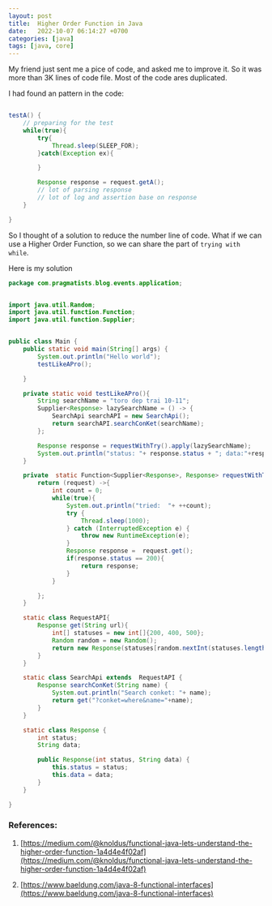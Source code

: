 ```yaml
---
layout: post
title:  Higher Order Function in Java
date:   2022-10-07 06:14:27 +0700
categories: [java]
tags: [java, core]
---
```


My friend just sent me a pice of code, and asked me to improve it. So it was more than 3K lines of code file. Most of the code ares duplicated.

I had found an pattern in the code:

```java

testA() {
	// preparing for the test
	while(true){
		try{
			Thread.sleep(SLEEP_FOR);
		}catch(Exception ex){

		}

		Response response = request.getA();
		// lot of parsing response
		// lot of log and assertion base on response
	}

}

```

So I thought of a solution to reduce the number line of code. What if we can use a Higher Order Function, so we can share the part of `trying with while`.

Here is my solution

```java
package com.pragmatists.blog.events.application;


import java.util.Random;
import java.util.function.Function;
import java.util.function.Supplier;


public class Main {
    public static void main(String[] args) {
        System.out.println("Hello world");
        testLikeAPro();

    }

    private static void testLikeAPro(){
        String searchName = "toro dep trai 10-11";
        Supplier<Response> lazySearchName = () -> {
            SearchApi searchAPI = new SearchApi();
            return searchAPI.searchConKet(searchName);
        };

        Response response = requestWithTry().apply(lazySearchName);
        System.out.println("status: "+ response.status + "; data:"+response.data);
    }

    private  static Function<Supplier<Response>, Response> requestWithTry(){
        return (request) ->{
            int count = 0;
            while(true){
                System.out.println("tried:  "+ ++count);
                try {
                    Thread.sleep(1000);
                } catch (InterruptedException e) {
                    throw new RuntimeException(e);
                }
                Response response =  request.get();
                if(response.status == 200){
                    return response;
                }
            }

        };
    }

    static class RequestAPI{
        Response get(String url){
            int[] statuses = new int[]{200, 400, 500};
            Random random = new Random();
            return new Response(statuses[random.nextInt(statuses.length)], "response of: " + url);
        }
    }

    static class SearchApi extends  RequestAPI {
        Response searchConKet(String name) {
            System.out.println("Search conket: "+ name);
            return get("?conket=where&name="+name);
        }
    }

    static class Response {
        int status;
        String data;

        public Response(int status, String data) {
            this.status = status;
            this.data = data;
        }
    }

}

```

### References:

1. [https://medium.com/@knoldus/functional-java-lets-understand-the-higher-order-function-1a4d4e4f02af](https://medium.com/@knoldus/functional-java-lets-understand-the-higher-order-function-1a4d4e4f02af)

1. [https://www.baeldung.com/java-8-functional-interfaces](https://www.baeldung.com/java-8-functional-interfaces)
